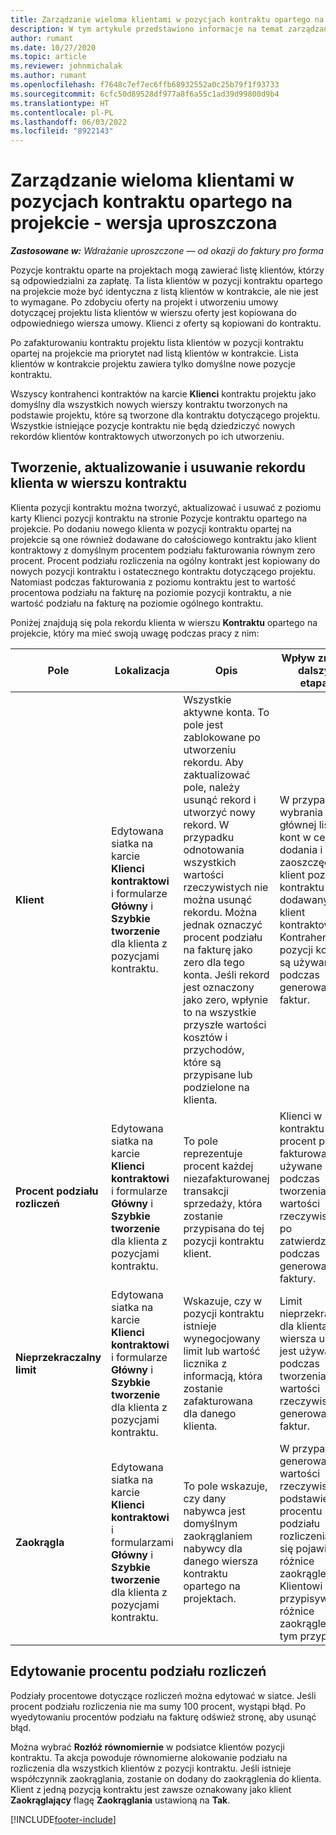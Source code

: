 ```yaml
---
title: Zarządzanie wieloma klientami w pozycjach kontraktu opartego na projekcie - wersja uproszczona
description: W tym artykule przedstawiono informacje na temat zarządzania wieloma klientami w pozycjach kontraktu opartych na projekcie.
author: rumant
ms.date: 10/27/2020
ms.topic: article
ms.reviewer: johnmichalak
ms.author: rumant
ms.openlocfilehash: f7648c7ef7ec6ffb68932552a0c25b79f1f93733
ms.sourcegitcommit: 6cfc50d89528df977a8f6a55c1ad39d99800d9b4
ms.translationtype: HT
ms.contentlocale: pl-PL
ms.lasthandoff: 06/03/2022
ms.locfileid: "8922143"
---
```

# <a name="manage-multiple-customers-on-project-based-contract-lines---lite"></a>Zarządzanie wieloma klientami w pozycjach kontraktu opartego na projekcie - wersja uproszczona

_**Zastosowane w:** Wdrażanie uproszczone — od okazji do faktury pro forma_

Pozycje kontraktu oparte na projektach mogą zawierać listę klientów, którzy są odpowiedzialni za zapłatę. Ta lista klientów w pozycji kontraktu opartego na projekcie może być identyczna z listą klientów w kontrakcie, ale nie jest to wymagane. Po zdobyciu oferty na projekt i utworzeniu umowy dotyczącej projektu lista klientów w wierszu oferty jest kopiowana do odpowiedniego wiersza umowy. Klienci z oferty są kopiowani do kontraktu.

Po zafakturowaniu kontraktu projektu lista klientów w pozycji kontraktu opartej na projekcie ma priorytet nad listą klientów w kontrakcie. Lista klientów w kontrakcie projektu zawiera tylko domyślne nowe pozycje kontraktu.

Wszyscy kontrahenci kontraktów na karcie **Klienci** kontraktu projektu jako domyślny dla wszystkich nowych wierszy kontraktu tworzonych na podstawie projektu, które są tworzone dla kontraktu dotyczącego projektu. Wszystkie istniejące pozycje kontraktu nie będą dziedziczyć nowych rekordów klientów kontraktowych utworzonych po ich utworzeniu.

## <a name="create-update-or-delete-a-contract-line-customer-record"></a>Tworzenie, aktualizowanie i usuwanie rekordu klienta w wierszu kontraktu

Klienta pozycji kontraktu można tworzyć, aktualizować i usuwać z poziomu karty Klienci pozycji kontraktu na stronie Pozycje kontraktu opartego na projekcie. Po dodaniu nowego klienta w pozycji kontraktu opartej na projekcie są one również dodawane do całościowego kontraktu jako klient kontraktowy z domyślnym procentem podziału fakturowania równym zero procent. Procent podziału rozliczenia na ogólny kontrakt jest kopiowany do nowych pozycji kontraktu i ostatecznego kontraktu dotyczącego projektu. Natomiast podczas fakturowania z poziomu kontraktu jest to wartość procentowa podziału na fakturę na poziomie pozycji kontraktu, a nie wartość podziału na fakturę na poziomie ogólnego kontraktu.

Poniżej znajdują się pola rekordu klienta w wierszu **Kontraktu** opartego na projekcie, który ma mieć swoją uwagę podczas pracy z nim:

| Pole | Lokalizacja | Opis | Wpływ zmian w dalszych etapach |
| --- | --- | --- | --- |
| **Klient** | Edytowana siatka na karcie **Klienci kontraktowi** i formularze **Główny** i **Szybkie tworzenie** dla klienta z pozycjami kontraktu. | Wszystkie aktywne konta. To pole jest zablokowane po utworzeniu rekordu. Aby zaktualizować pole, należy usunąć rekord i utworzyć nowy rekord. W przypadku odnotowania wszystkich wartości rzeczywistych nie można usunąć rekordu. Można jednak oznaczyć procent podziału na fakturę jako zero dla tego konta. Jeśli rekord jest oznaczony jako zero, wpłynie to na wszystkie przyszłe wartości kosztów i przychodów, które są przypisane lub podzielone na klienta. | W przypadku wybrania konta z głównej listy kont w celu dodania i zaoszczędzenia klient pozycja kontraktu jest dodawany jako klient kontraktowy. Kontrahenci z pozycji kontraktu są używani podczas generowania faktur. |
| **Procent podziału rozliczeń** | Edytowana siatka na karcie **Klienci kontraktowi** i formularze **Główny** i **Szybkie tworzenie** dla klienta z pozycjami kontraktu. | To pole reprezentuje procent każdej niezafakturowanej transakcji sprzedaży, która zostanie przypisana do tej pozycji kontraktu klient. | Klienci w pozycji kontraktu i procent podziału fakturowania są używane podczas tworzenia wartości rzeczywistych po zatwierdzeniu i podczas generowania faktury. |
| **Nieprzekraczalny limit** | Edytowana siatka na karcie **Klienci kontraktowi** i formularze **Główny** i **Szybkie tworzenie** dla klienta z pozycjami kontraktu. | Wskazuje, czy w pozycji kontraktu istnieje wynegocjowany limit lub wartość licznika z informacją, która zostanie zafakturowana dla danego klienta. | Limit nieprzekraczania dla klienta wiersza umowy jest używany podczas tworzenia wartości rzeczywistych i generowania faktur. |
| **Zaokrągla** | Edytowana siatka na karcie **Klienci kontraktowi** i formularzami **Główny** i **Szybkie tworzenie** dla klienta z pozycjami kontraktu. | To pole wskazuje, czy dany nabywca jest domyślnym zaokrąglaniem nabywcy dla danego wiersza kontraktu opartego na projektach. | W przypadku generowania wartości rzeczywistej na podstawie procentu podziału rozliczenia mogą się pojawić różnice zaokrągleń. Klientowi przypisywane są różnice zaokrągleń w tym przypadku. |

## <a name="edit-billing-split-percentages"></a>Edytowanie procentu podziału rozliczeń

Podziały procentowe dotyczące rozliczeń można edytować w siatce. Jeśli procent podziału rozliczenia nie ma sumy 100 procent, wystąpi błąd. Po wyedytowaniu procentów podziału na fakturę odśwież stronę, aby usunąć błąd.

Można wybrać **Rozłóż równomiernie** w podsiatce klientów pozycji kontraktu. Ta akcja powoduje równomierne alokowanie podziału na rozliczenia dla wszystkich klientów z pozycji kontraktu. Jeśli istnieje współczynnik zaokrąglania, zostanie on dodany do zaokrąglenia do klienta. Klient z jedną pozycją kontraktu jest zawsze oznakowany jako klient **Zaokrąglający** flagę **Zaokrąglania** ustawioną na **Tak**.


[!INCLUDE[footer-include](../../includes/footer-banner.md)]